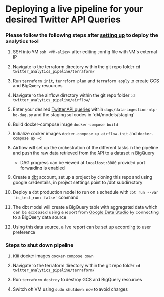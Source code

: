 # Deploying a live pipeline for your desired Twitter API Queries

### Please follow the following steps after [setting up](setup.md) to deploy the analytics tool

1. SSH into VM `ssh <VM-alias>` after editing config file with VM's external IP

2. Navigate to the terraform directory within the git repo folder `cd twitter_analytics_pipeline/terraform/`

3. Run `terraform init`, `terraform plan` and `terraform apply` to create GCS and BigQuery resources

4. Navigate to the airflow directory within the git repo folder `cd twitter_analytics_pipeline/airflow/`

5. Enter your desired [Twitter API queries](https://developer.twitter.com/en/docs/twitter-api/tweets/search/integrate/build-a-query) within `dags/data-ingestion-nlp-bq-dag.py` and the staging sql codes in `dbt/models/staging'

6. Build docker-compose image `docker-compose build`

7. Initialize docker images `docker-compose up airflow-init` and `docker-compose up -d`

8. Airflow will set up the orchestration of the different tasks in the pipeline and push the raw data retrieved from the API to a dataset in BigQuery
    - DAG progress can be viewed at `localhost:8080` provided port forwarding is enabled

9. Create a [dbt](https://cloud.getdbt.com) account, set up a project by cloning this repo and using google credentails, in project settings point to /dbt subdirectory

10. Deploy a dbt production model to run on a schedule with `dbt run --var 'is_test_run: false'` command

11. The dbt model will create a BigQuery table with aggregated data which can be accessed using a report from [Google Data Studio](https://lookerstudio.google.com/overview) by connecting to a BigQuery data source

12. Using this data source, a live report can be set up according to user preference

### Steps to shut down pipeline
1. Kill docker images `docker-compose down`

2. Navigate to the terraform directory within the git repo folder `cd twitter_analytics_pipeline/terraform/`

3. Run `terraform destroy` to destroy GCS and BigQuery resources

4. Switch off VM using `sudo shutdown now` to avoid charges

